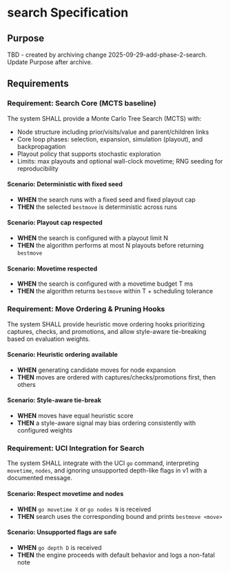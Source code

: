 # search Specification

## Purpose
TBD - created by archiving change 2025-09-29-add-phase-2-search. Update Purpose after archive.
## Requirements
### Requirement: Search Core (MCTS baseline)
The system SHALL provide a Monte Carlo Tree Search (MCTS) with:
- Node structure including prior/visits/value and parent/children links
- Core loop phases: selection, expansion, simulation (playout), and backpropagation
- Playout policy that supports stochastic exploration
- Limits: max playouts and optional wall-clock movetime; RNG seeding for reproducibility

#### Scenario: Deterministic with fixed seed
- **WHEN** the search runs with a fixed seed and fixed playout cap
- **THEN** the selected `bestmove` is deterministic across runs

#### Scenario: Playout cap respected
- **WHEN** the search is configured with a playout limit N
- **THEN** the algorithm performs at most N playouts before returning `bestmove`

#### Scenario: Movetime respected
- **WHEN** the search is configured with a movetime budget T ms
- **THEN** the algorithm returns `bestmove` within T + scheduling tolerance

### Requirement: Move Ordering & Pruning Hooks
The system SHALL provide heuristic move ordering hooks prioritizing captures, checks, and promotions, and allow style-aware tie-breaking based on evaluation weights.

#### Scenario: Heuristic ordering available
- **WHEN** generating candidate moves for node expansion
- **THEN** moves are ordered with captures/checks/promotions first, then others

#### Scenario: Style-aware tie-break
- **WHEN** moves have equal heuristic score
- **THEN** a style-aware signal may bias ordering consistently with configured weights

### Requirement: UCI Integration for Search
The system SHALL integrate with the UCI `go` command, interpreting `movetime`, `nodes`, and ignoring unsupported depth-like flags in v1 with a documented message.

#### Scenario: Respect movetime and nodes
- **WHEN** `go movetime X` or `go nodes N` is received
- **THEN** search uses the corresponding bound and prints `bestmove <move>`

#### Scenario: Unsupported flags are safe
- **WHEN** `go depth D` is received
- **THEN** the engine proceeds with default behavior and logs a non-fatal note
